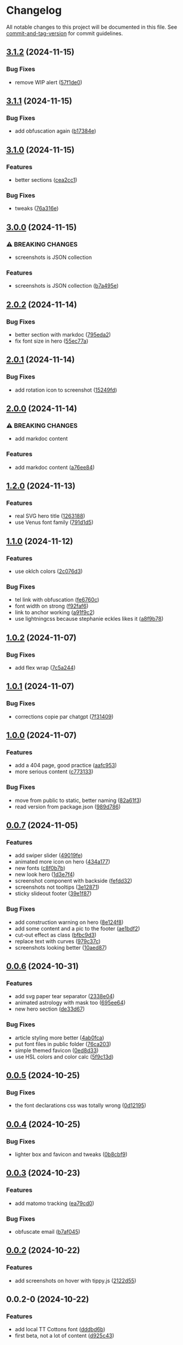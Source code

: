 # Changelog

All notable changes to this project will be documented in this file. See [commit-and-tag-version](https://github.com/absolute-version/commit-and-tag-version) for commit guidelines.

## [3.1.2](https://github.com/o68x/ocardinaux-com/compare/v3.1.1...v3.1.2) (2024-11-15)


### Bug Fixes

* remove WIP alert ([57f1de0](https://github.com/o68x/ocardinaux-com/commit/57f1de0fc99c021e66281145ce4368c72f6adaaa))

## [3.1.1](https://github.com/o68x/ocardinaux-com/compare/v3.1.0...v3.1.1) (2024-11-15)


### Bug Fixes

* add obfuscation again ([b17384e](https://github.com/o68x/ocardinaux-com/commit/b17384ef71a4e3866198082c23d740e074b7d737))

## [3.1.0](https://github.com/o68x/ocardinaux-com/compare/v3.0.0...v3.1.0) (2024-11-15)


### Features

* better sections ([cea2cc1](https://github.com/o68x/ocardinaux-com/commit/cea2cc1172324527a6c18a9f30351474f5382fd5))


### Bug Fixes

* tweaks ([76a316e](https://github.com/o68x/ocardinaux-com/commit/76a316eaefab799017ab9baaf5728371cba8b58a))

## [3.0.0](https://github.com/o68x/ocardinaux-com/compare/v2.0.2...v3.0.0) (2024-11-15)


### ⚠ BREAKING CHANGES

* screenshots is JSON collection

### Features

* screenshots is JSON collection ([b7a495e](https://github.com/o68x/ocardinaux-com/commit/b7a495ee8f46fabfcbf079d5761e0a2b66b7a90d))

## [2.0.2](https://github.com/o68x/ocardinaux-com/compare/v2.0.1...v2.0.2) (2024-11-14)


### Bug Fixes

* better section with markdoc ([795eda2](https://github.com/o68x/ocardinaux-com/commit/795eda2f53b70e3170c62f3d74aef56947ecfa84))
* fix font size in hero ([55ec77a](https://github.com/o68x/ocardinaux-com/commit/55ec77ac256ca14cd313c40bc9dc9b40324c0fc3))

## [2.0.1](https://github.com/o68x/ocardinaux-com/compare/v2.0.0...v2.0.1) (2024-11-14)


### Bug Fixes

* add rotation icon to screenshot ([15249fd](https://github.com/o68x/ocardinaux-com/commit/15249fd3c200e21c59c1aa37d18415bbecf4d93e))

## [2.0.0](https://github.com/o68x/ocardinaux-com/compare/v1.2.0...v2.0.0) (2024-11-14)


### ⚠ BREAKING CHANGES

* add markdoc content

### Features

* add markdoc content ([a76ee84](https://github.com/o68x/ocardinaux-com/commit/a76ee840b85dbb184e094e3af91148a411fcadc0))

## [1.2.0](https://github.com/o68x/ocardinaux-com/compare/v1.1.0...v1.2.0) (2024-11-13)


### Features

* real SVG hero title ([1263188](https://github.com/o68x/ocardinaux-com/commit/1263188160586827d280982c28bf21fcdec556b2))
* use Venus font family ([791d1d5](https://github.com/o68x/ocardinaux-com/commit/791d1d598cddcad5a748a35aad32e2f2442bf712))

## [1.1.0](https://github.com/o68x/ocardinaux-com/compare/v0.0.7...v1.1.0) (2024-11-12)


### Features

* use oklch colors ([2c076d3](https://github.com/o68x/ocardinaux-com/commit/2c076d3205a9c337de9578b01d94d4d02d10dac5))


### Bug Fixes

*  tel link with obfuscation ([fe6760c](https://github.com/o68x/ocardinaux-com/commit/fe6760cca2d4f873ca9bf026d0e15567f7d1ea74))
* font width on strong ([f92faf6](https://github.com/o68x/ocardinaux-com/commit/f92faf60cca02c93d73190622f6fea4aef871417))
* link to anchor working ([a91f9c2](https://github.com/o68x/ocardinaux-com/commit/a91f9c2c8210238b3816cf34d3886c486de17d53))
* use lightningcss because stephanie eckles likes it ([a8f9b78](https://github.com/o68x/ocardinaux-com/commit/a8f9b786ea55e6d84df5e1f8f54e065e628275fd))

## [1.0.2](https://github.com/o68x/ocardinaux-com/compare/v1.0.1...v1.0.2) (2024-11-07)


### Bug Fixes

* add flex wrap ([7c5a244](https://github.com/o68x/ocardinaux-com/commit/7c5a2448509e1778492c621dff3fcf9b317ad1df))

## [1.0.1](https://github.com/o68x/ocardinaux-com/compare/v1.0.0...v1.0.1) (2024-11-07)


### Bug Fixes

* corrections copie par chatgpt ([7f31409](https://github.com/o68x/ocardinaux-com/commit/7f314096604d4a917a2c1b27034eb104f0d1381c))

## [1.0.0](https://github.com/o68x/ocardinaux-com/compare/v0.0.7...v1.0.0) (2024-11-07)


### Features

* add a 404 page, good practice ([aafc953](https://github.com/o68x/ocardinaux-com/commit/aafc953d38dd5cd6ee1998cc67d10f405f30dda7))
* more serious content ([c773133](https://github.com/o68x/ocardinaux-com/commit/c773133900db3609cfa21142378853aa09526f8a))


### Bug Fixes

* move from public to static, better naming ([82a61f3](https://github.com/o68x/ocardinaux-com/commit/82a61f33920d6ebf1597443d5667d7fa34fccea0))
* read version from package.json ([989d786](https://github.com/o68x/ocardinaux-com/commit/989d786e144ea0e77f9a2c05daca178a17c09643))

## [0.0.7](https://github.com/o68x/ocardinaux-com/compare/v0.0.6...v0.0.7) (2024-11-05)


### Features

* add swiper slider ([49019fe](https://github.com/o68x/ocardinaux-com/commit/49019fe9783fd3a1ba28ef8a750b4ad9f22cff1d))
* animated more icon on hero ([434a177](https://github.com/o68x/ocardinaux-com/commit/434a177f32ed02ecd5e7fe45121f48c6a9168ad5))
* new fonts ([c8f0b7b](https://github.com/o68x/ocardinaux-com/commit/c8f0b7b98f0a76740f8e5883bc9d95c8afe56ad5))
* new look hero ([1d3e7f4](https://github.com/o68x/ocardinaux-com/commit/1d3e7f4ee25fa1b56196b27b64629bf3be72b545))
* screenshot component with backside ([fefdd32](https://github.com/o68x/ocardinaux-com/commit/fefdd32410f12a0622981df2d04ed3b6fc75e37a))
* screenshots not tooltips ([3e12871](https://github.com/o68x/ocardinaux-com/commit/3e1287189f7a0213ec35e8832345220e01b03aa5))
* sticky slideout footer ([39e1f87](https://github.com/o68x/ocardinaux-com/commit/39e1f87dc2320f04a060dbc25ac687e9b66ddc27))


### Bug Fixes

* add construction warning on hero ([8e124f8](https://github.com/o68x/ocardinaux-com/commit/8e124f898520e25cd7e36be9b9a280622b6cf937))
* add some content and a pic to the footer ([ae1bdf2](https://github.com/o68x/ocardinaux-com/commit/ae1bdf27248edd4eb1142a1af164d62c94a6253d))
* cut-out effect as class ([bfbc9d3](https://github.com/o68x/ocardinaux-com/commit/bfbc9d321e35253e59bb459864bc02e59e52116f))
* replace text with curves ([979c37c](https://github.com/o68x/ocardinaux-com/commit/979c37c70cf92b73f5b517a6702f67a37350f2fd))
* screenshots looking better ([10aed87](https://github.com/o68x/ocardinaux-com/commit/10aed872c4c02d2e5ba17a0e15d4476e443b5566))

## [0.0.6](https://github.com/o68x/ocardinaux-com/compare/v0.0.5...v0.0.6) (2024-10-31)


### Features

* add svg paper tear separator ([2338e04](https://github.com/o68x/ocardinaux-com/commit/2338e04942133100fa0a65e5c8af3b11ca5af466))
* animated astrology with mask too ([695ee64](https://github.com/o68x/ocardinaux-com/commit/695ee648d10eb7bb635dd158e011f5e3ba8ba169))
* new hero section ([de33d67](https://github.com/o68x/ocardinaux-com/commit/de33d673222bcec470539f332289fcdfe3b8290a))


### Bug Fixes

* article styling more better ([4ab0fca](https://github.com/o68x/ocardinaux-com/commit/4ab0fca6febde22ab701748fb5d0c50493f84556))
* put font files in public folder ([76ca203](https://github.com/o68x/ocardinaux-com/commit/76ca20389b1a4067b14fa82d1c5a9dd3f3a15c69))
* simple themed favicon ([0ed8d33](https://github.com/o68x/ocardinaux-com/commit/0ed8d33f115400f621003c034b9059d525e6216f))
* use HSL colors and color calc ([5f9c13d](https://github.com/o68x/ocardinaux-com/commit/5f9c13df57d0c228fd4b453897de5b762603fe97))

## [0.0.5](https://github.com/o68x/ocardinaux-com/compare/v0.0.4...v0.0.5) (2024-10-25)


### Bug Fixes

* the font declarations css was totally wrong ([0d12195](https://github.com/o68x/ocardinaux-com/commit/0d121950fb70d897abcf78f19650259a1f091f35))

## [0.0.4](https://github.com/o68x/ocardinaux-com/compare/v0.0.3...v0.0.4) (2024-10-25)


### Bug Fixes

* lighter box and favicon and tweaks ([0b8cbf9](https://github.com/o68x/ocardinaux-com/commit/0b8cbf9295da2cb57c329b683974d8c0f327e27b))

## [0.0.3](https://github.com/o68x/ocardinaux-com/compare/v0.0.2...v0.0.3) (2024-10-23)


### Features

* add matomo tracking ([ea79cd0](https://github.com/o68x/ocardinaux-com/commit/ea79cd091371286e5a2eec63bc6a3b322450109c))


### Bug Fixes

* obfuscate email ([b7af045](https://github.com/o68x/ocardinaux-com/commit/b7af045314fcd0aa211e1f11dc9a0b710fa8cf4e))

## [0.0.2](https://github.com/o68x/ocardinaux-com/compare/v0.0.2-0...v0.0.2) (2024-10-22)


### Features

* add screenshots on hover with tippy.js ([2122d55](https://github.com/o68x/ocardinaux-com/commit/2122d55f759fc097355ef8af21cdd27dabebf80e))

## 0.0.2-0 (2024-10-22)


### Features

* add local TT Cottons font ([dddbd6b](https://github.com/o68x/ocardinaux-com/commit/dddbd6b441fcbd8db0f07b84486e48c09c82fd48))
* first beta, not a lot of content ([d925c43](https://github.com/o68x/ocardinaux-com/commit/d925c434c5126c920e696886a168292639467880))
